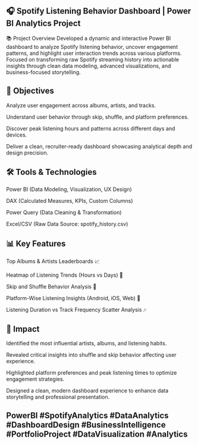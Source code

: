 ## 🎧 Spotify Listening Behavior Dashboard | Power BI Analytics Project
📚 Project Overview
Developed a dynamic and interactive Power BI dashboard to analyze Spotify listening behavior, uncover engagement patterns, and highlight user interaction trends across various platforms.
Focused on transforming raw Spotify streaming history into actionable insights through clean data modeling, advanced visualizations, and business-focused storytelling.

## 🎯 Objectives
Analyze user engagement across albums, artists, and tracks.

Understand user behavior through skip, shuffle, and platform preferences.

Discover peak listening hours and patterns across different days and devices.

Deliver a clean, recruiter-ready dashboard showcasing analytical depth and design precision.

## 🛠️ Tools & Technologies
Power BI (Data Modeling, Visualization, UX Design)

DAX (Calculated Measures, KPIs, Custom Columns)

Power Query (Data Cleaning & Transformation)

Excel/CSV (Raw Data Source: spotify_history.csv)

## 📊 Key Features
Top Albums & Artists Leaderboards 📈

Heatmap of Listening Trends (Hours vs Days) 📅

Skip and Shuffle Behavior Analysis 🔀

Platform-Wise Listening Insights (Android, iOS, Web) 📱

Listening Duration vs Track Frequency Scatter Analysis 🎶

## 🚀 Impact
Identified the most influential artists, albums, and listening habits.

Revealed critical insights into shuffle and skip behavior affecting user experience.

Highlighted platform preferences and peak listening times to optimize engagement strategies.

Designed a clean, modern dashboard experience to enhance data storytelling and professional presentation.

## PowerBI #SpotifyAnalytics #DataAnalytics #DashboardDesign #BusinessIntelligence #PortfolioProject #DataVisualization #Analytics

